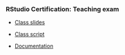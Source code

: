 ### RStudio Certification: Teaching exam

- [Class slides](https://palolili23.github.io/texam/index.html)

- [Class script](https://palolili23.github.io/texam/tidyr.html)

- [Documentation](https://palolili23.github.io/texam/teaching_exam.html)
